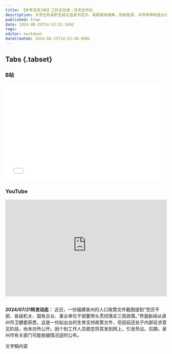 ```yaml
---
title: 【参考信息306】工科生吃香；住宅合作社
description: 大学生和高职生就业蓝皮书显示，高薪越来越难，而新能源、半导体等制造业发展让工学毕业生吃香。韩国上半年70岁以上人口就业率首次突破30%；第二大城市釜山“进入消失阶段”。香港公屋申请人高学历及年轻化，还有年轻人为排上公屋刻意让收入符合公屋标准，李家超称年轻人不应放弃奋斗。湖北首现住房合作社模式改造危旧房，重庆停产近20年老厂获拆迁款772万，唤醒集体企业记忆，我们对公有制实现形式的想象还是过于匮乏。
published: true
date: 2024-08-25T14:53:51.549Z
tags: 
editor: markdown
dateCreated: 2024-08-25T14:52:40.090Z
---
```


## Tabs {.tabset}
### B站
<div style="position: relative; padding: 30% 45%;">
<iframe style="position: absolute; width: 100%; height: 100%; left: 0; top: 0;" src="//player.bilibili.com/player.html?&bvid=BV1Ex4y1s7Pe&page=1&as_wide=1&high_quality=1&danmaku=1&autoplay=0" scrolling="no" border="0" frameborder="no" framespacing="0" allowfullscreen="true"></iframe>
</div>

### YouTube
<div style="position: relative; padding: 30% 45%;">
<iframe style="position: absolute; top: 0; left: 0; width: 100%; height: 100%;" src="https://www.youtube-nocookie.com/embed/YouTubeVID" title="YouTube video player" frameborder="0" allow="accelerometer; autoplay; clipboard-write; encrypted-media; gyroscope; picture-in-picture" allowfullscreen></iframe>
</div>

## 

**2024/07/21转发动态：** 近日，一份福建泉州的人口政策文件截图提到“党员干部、各级机关、国有企业、事业单位干部要带头贯彻落实三孩政策。”界面新闻从泉州市卫健委获悉，这是一份拟出台的生育支持政策文件，但目前还处于内部征求意见阶段，尚未对外公开。因个别工作人员疏忽将其发到网上，引发热议。后期，泉州市有关部门可能依据情况适时公布。


文字稿内容
